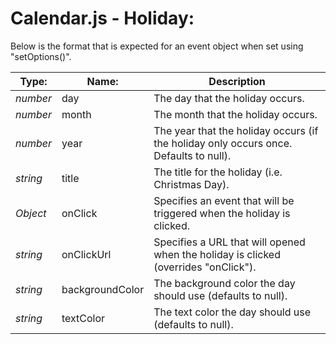 # Calendar.js - Holiday:

Below is the format that is expected for an event object when set using "setOptions()".

| Type: | Name: | Description |
| --- | --- | --- |
| *number* | day | The day that the holiday occurs. |
| *number* | month | The month that the holiday occurs. |
| *number* | year | The year that the holiday occurs (if the holiday only occurs once. Defaults to null). |
| *string* | title | The title for the holiday (i.e. Christmas Day). |
| *Object* | onClick | Specifies an event that will be triggered when the holiday is clicked. |
| *string* | onClickUrl | Specifies a URL that will opened when the holiday is clicked (overrides "onClick"). |
| *string* | backgroundColor | The background color the day should use (defaults to null). |
| *string* | textColor | The text color the day should use (defaults to null). |